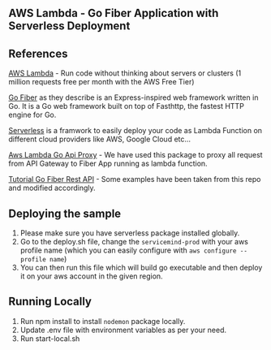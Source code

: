 ## AWS Lambda - Go Fiber Application with Serverless Deployment

## References
[AWS Lambda](https://aws.amazon.com/lambda/) - Run code without thinking about servers or clusters (1 million requests free per month with the AWS Free Tier)

[Go Fiber](https://gofiber.io/) as they describe is an Express-inspired web framework written in Go. It is a Go web framework built on top of Fasthttp, the fastest HTTP engine for Go.

[Serverless](https://www.serverless.com/) is a framwork to easily deploy your code as Lambda Function on different cloud providers like AWS, Google Cloud etc...

[Aws Lambda Go Api Proxy](https://github.com/awslabs/aws-lambda-go-api-proxy/blob/master/README.md) - We have used this package to proxy all request from API Gateway to Fiber App running as lambda function.

[Tutorial Go Fiber Rest API](https://github.com/koddr/tutorial-go-fiber-rest-api) - Some examples have been taken from this repo and modified accordingly.


## Deploying the sample
1. Please make sure you have serverless package installed globally.
2. Go to the deploy.sh file, change the `servicemind-prod` with your aws profile name (which you can easily configure with `aws configure --profile name`) 
3. You can then run this file which will build go executable and then deploy it on your aws account in the given region.


## Running Locally
1. Run npm install to install `nodemon` package locally.
2. Update .env file with environment variables as per your need. 
3. Run start-local.sh
